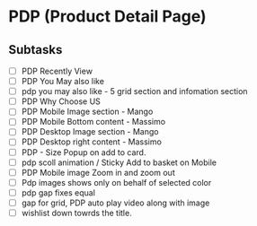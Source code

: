 # PDP (Product Detail Page)

## Subtasks

- [ ] PDP Recently View
- [ ] PDP  You May also like
- [ ] pdp you may also like - 5 grid section and infomation section
- [ ] PDP Why Choose US
- [ ] PDP Mobile Image section - Mango
- [ ] PDP  Mobile Bottom content - Massimo
- [ ] PDP  Desktop Image section - Mango
- [ ] PDP  Desktop right content - Massimo
- [ ] PDP - Size Popup on add to card.
- [ ] pdp scoll animation / Sticky Add to basket on Mobile
- [ ] PDP Mobile image Zoom in and zoom out
- [ ] Pdp images shows only on behalf of selected color
- [ ] pdp gap fixes equal
- [ ] gap for grid, PDP auto play video along with image
- [ ] wishlist down towrds the title.
